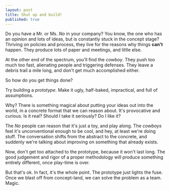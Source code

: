 ```yaml
---
layout: post
title: Shut up and build!
published: true
---
```


Do you have a Mr. or Ms. *No* in your company? You know, the one who has an opinion and
lots of ideas, but is constantly stuck in the concept stage? Thriving on policies and process,
they live for the reasons why things **can't** happen. They produce lots of paper and meetings,
and little else.

At the other end of the spectrum, you'll find the *cowboy*. They push too much too fast,
alienating people and triggering defenses. They leave a debris trail a mile long,
and don't get much accomplished either.

So how do you get things done?

Try building a *prototype*. Make it ugly, half-baked, impractical, and full of assumptions.

Why? There is something magical about putting your ideas out into the world, in a concrete format
that we can reason about. It's provocative and curious. Is it real? Should I take it
seriously? Do I like it?

The *No* people can reason that it's just a toy, and play along. The *cowboys* feel it's
unconventional enough to be cool, and hey, at least we're doing stuff. The conversation shifts
from the abstract to the concrete, and suddenly we're talking about improving on something that
already exists.

Now, don't get too attached to the prototype, because it won't last long. The good judgement and rigor
of a proper methodology will produce something entirely different, once play-time is over.

But that's ok. In fact, it's the whole point. The prototype just lights the fuse. Once we blast
off from concept-land, we can solve the problem as a team.  Magic.
